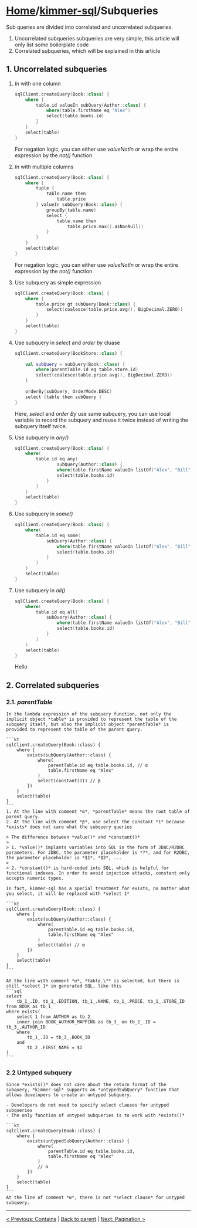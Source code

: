 # [Home](https://github.com/babyfish-ct/kimmer)/[kimmer-sql](./README.md)/Subqueries

Sub queries are divided into correlated and uncorrelated subqueries.

1. Uncorrelated subqueries subqueries are very simple, this article will only list some boilerplate code
2. Correlated subqueries, which will be explained in this article

## 1. Uncorrelated subqueries

1. *In* with one column

    ```kt
    sqlClient.createQuery(Book::class) {
        where {
            table.id valueIn subQuery(Author::class) {
                where(table.firstName eq "Alex")
                select(table.books.id)
            }
        }
        select(table)
    }
    ```
    
    For negation logic, you can either use *valueNotIn* or wrap the entire expression by the *not()* function
    
2. *In* with multiple columns

    ```kt
    sqlClient.createQuery(Book::class) {
        where {
            tuple {
                table.name then
                    table.price
            } valueIn subQuery(Book::class) {
                groupBy(table.name)
                select {
                    table.name then
                        table.price.max().asNonNull()
                }
            }
        }
        select(table)
    }
    ```

    For negation logic, you can either use *valueNotIn* or wrap the entire expression by the *not()* function
    
3. Use subquery as simple expression

    ```kt
    sqlClient.createQuery(Book::class) {
        where {
            table.price gt subQuery(Book::class) {
                select(coalesce(table.price.avg(), BigDecimal.ZERO))
            }
        }
        select(table)
    }
    ```
    
4. Use subquery in *select* and *order by* cluase

    ```kt
    sqlClient.createQuery(BookStore::class) {
        
        val subQuery = subQuery(Book::class) {
            where(parentTable.id eq table.store.id)
            select(coalesce(table.price.avg(), BigDecimal.ZERO))
        }
        
        orderBy(subQuery, OrderMode.DESC)
        select {table then subQuery }
    }
    ```
    
    Here, *select* and *order By* use same subquery, you can use local variable to record the subquery and reuse it twice instead of writing the subquery itself twice.
    
5. Use subquery in *any()*

    ```kt
    sqlClient.createQuery(Book::class) {
        where(
            table.id eq any(
                    subQuery(Author::class) {
                    where(table.firstName valueIn listOf("Alex", "Bill"))
                    select(table.books.id)
                }
            )
        )
        select(table)
    }
    ```

6. Use subquery in *some()*

    ```kt
    sqlClient.createQuery(Book::class) {
        where(
            table.id eq some(
                subQuery(Author::class) {
                    where(table.firstName valueIn listOf("Alex", "Bill"))
                    select(table.books.id)
                }
            )
        )
        select(table)
    }
    ```
    
7. Use subquery in *all()*

    ```kt
    sqlClient.createQuery(Book::class) {
        where(
            table.id eq all(
                subQuery(Author::class) {
                    where(table.firstName valueIn listOf("Alex", "Bill"))
                    select(table.books.id)
                }
            )
        )
        select(table)
    }
    ```
    Hello

## 2. Correlated subqueries

### 2.1. *parentTable*

    In the lambda expression of the subquery function, not only the implicit object *table* is provided to represent the table of the subquery itself, but also the implicit object *parentTable* is provided to represent the table of the parent query.

    ```kt
    sqlClient.createQuery(Book::class) {
        where {
            exists(subQuery(Author::class) {
                where(
                    parentTable.id eq table.books.id, // α
                    table.firstName eq "Alex"
                )
                select(constant(1)) // β
            })
        }
        select(table) 
    }
    ```
    1. At the line with comment *α*, *parentTable* means the root table of parent query.
    2. At the line with comment *β*, use select the constant *1* because *exists* does not care what the subquery queries

    > The difference between *value()* and *constant()*
    > 
    > 1. *value()* implants variables into SQL in the form of JDBC/R2DBC parameters. For JDBC, the parameter placeholder is *?*, and for R2DBC, the parameter placeholder is *$1*, *$2*, ...
    > 
    > 2. *constant()* is hard-coded into SQL, which is helpful for functional indexes. In order to avoid injection attacks, constant only accepts numeric types.
    
    In fact, kimmer-sql has a special treatment for exists, no matter what you select, it will be replaced with *select 1*

    ```kt
    sqlClient.createQuery(Book::class) {
        where {
            exists(subQuery(Author::class) {
                where(
                    parentTable.id eq table.books.id, 
                    table.firstName eq "Alex"
                )
                select(table) // α
            })
        }
        select(table) 
    }
    ```
    
    At the line with comment *α*, *table.\** is selected, but there is still *select 1* in generated SQL, like this
    ```sql
    select 
        tb_1_.ID, tb_1_.EDITION, tb_1_.NAME, tb_1_.PRICE, tb_1_.STORE_ID 
    from BOOK as tb_1_ 
    where exists(
        select 1 from AUTHOR as tb_2_ 
        inner join BOOK_AUTHOR_MAPPING as tb_3_ on tb_2_.ID = tb_3_.AUTHOR_ID 
        where 
            tb_1_.ID = tb_3_.BOOK_ID 
        and 
            tb_2_.FIRST_NAME = $1
    )
    ```

### 2.2 Untyped subquery

    Since *exists()* does not care about the return format of the subquery, *kimmer-sql* supports an *untypedSubQuery* function that allows developers to create an untyped subquery.

    - Developers do not need to specify select clauses for untyped subqueries
    - The only function of untyped subqueries is to work with *exists()*

    ```kt
    sqlClient.createQuery(Book::class) {
        where {
            exists(untypedSubQuery(Author::class) {
                where(
                    parentTable.id eq table.books.id,
                    table.firstName eq "Alex"
                )
                // α
            })
        }
        select(table)
    }
    ```
    At the line of comment *α*, there is not *select clause* for untyped subquery.

------------------
[< Previous: Contains](./contains.md) | [Back to parent](./README.md) | [Next: Pagination >](./pagination.md)
